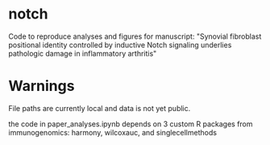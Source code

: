 # notch


Code to reproduce analyses and figures for manuscript: "Synovial fibroblast positional identity controlled by inductive Notch signaling underlies pathologic damage in inflammatory arthritis"

# Warnings

File paths are currently local and data is not yet public. 

the code in paper_analyses.ipynb depends on 3 custom R packages from immunogenomics: harmony, wilcoxauc, and singlecellmethods



